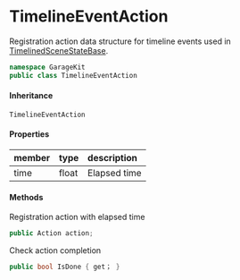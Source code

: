 # TimelineEventAction

Registration action data structure for timeline events used in [TimelinedSceneStateBase](~/Scripts_en/Utils/State/Base/TimelinedSceneStateBase.md).

```csharp
namespace GarageKit
public class TimelineEventAction
```

#### Inheritance

`TimelineEventAction`

#### Properties

|member|type|description|
|:--|:--|:--|
|time|float|Elapsed time|

#### Methods

Registration action with elapsed time
```csharp
public Action action;
```

Check action completion
```csharp
public bool IsDone { get； }
```
